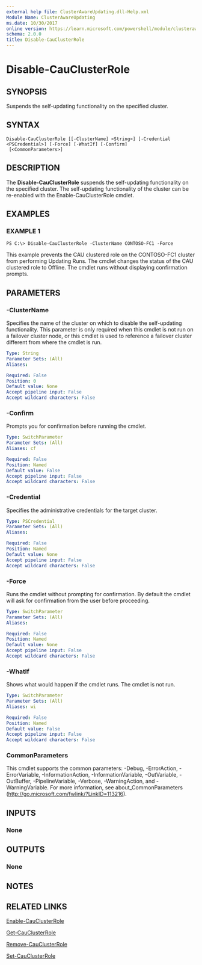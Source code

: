 ```yaml
---
external help file: ClusterAwareUpdating.dll-Help.xml
Module Name: ClusterAwareUpdating
ms.date: 10/30/2017
online version: https://learn.microsoft.com/powershell/module/clusterawareupdating/disable-cauclusterrole?view=windowsserver2012r2-ps&wt.mc_id=ps-gethelp
schema: 2.0.0
title: Disable-CauClusterRole
---
```


# Disable-CauClusterRole

## SYNOPSIS
Suspends the self-updating functionality on the specified cluster.

## SYNTAX

```
Disable-CauClusterRole [[-ClusterName] <String>] [-Credential <PSCredential>] [-Force] [-WhatIf] [-Confirm]
 [<CommonParameters>]
```

## DESCRIPTION
The **Disable-CauClusterRole** suspends the self-updating functionality on the specified cluster.
The self-updating functionality of the cluster can be re-enabled with the Enable-CauClusterRole cmdlet.

## EXAMPLES

### EXAMPLE 1
```
PS C:\> Disable-CauClusterRole -ClusterName CONTOSO-FC1 -Force
```

This example prevents the CAU clustered role on the CONTOSO-FC1 cluster from performing Updating Runs.
The cmdlet changes the status of the CAU clustered role to Offline.
The cmdlet runs without displaying confirmation prompts.

## PARAMETERS

### -ClusterName
Specifies the name of the cluster on which to disable the self-updating functionality.
This parameter is only required when this cmdlet is not run on a failover cluster node, or this cmdlet is used to reference a failover cluster different from where the cmdlet is run.

```yaml
Type: String
Parameter Sets: (All)
Aliases: 

Required: False
Position: 0
Default value: None
Accept pipeline input: False
Accept wildcard characters: False
```

### -Confirm
Prompts you for confirmation before running the cmdlet.

```yaml
Type: SwitchParameter
Parameter Sets: (All)
Aliases: cf

Required: False
Position: Named
Default value: False
Accept pipeline input: False
Accept wildcard characters: False
```

### -Credential
Specifies the administrative credentials for the target cluster.

```yaml
Type: PSCredential
Parameter Sets: (All)
Aliases: 

Required: False
Position: Named
Default value: None
Accept pipeline input: False
Accept wildcard characters: False
```

### -Force
Runs the cmdlet without prompting for confirmation.
By default the cmdlet will ask for confirmation from the user before proceeding.

```yaml
Type: SwitchParameter
Parameter Sets: (All)
Aliases: 

Required: False
Position: Named
Default value: None
Accept pipeline input: False
Accept wildcard characters: False
```

### -WhatIf
Shows what would happen if the cmdlet runs.
The cmdlet is not run.

```yaml
Type: SwitchParameter
Parameter Sets: (All)
Aliases: wi

Required: False
Position: Named
Default value: False
Accept pipeline input: False
Accept wildcard characters: False
```

### CommonParameters
This cmdlet supports the common parameters: -Debug, -ErrorAction, -ErrorVariable, -InformationAction, -InformationVariable, -OutVariable, -OutBuffer, -PipelineVariable, -Verbose, -WarningAction, and -WarningVariable. For more information, see about_CommonParameters (http://go.microsoft.com/fwlink/?LinkID=113216).

## INPUTS

### None

## OUTPUTS

### None

## NOTES

## RELATED LINKS

[Enable-CauClusterRole](./Enable-CauClusterRole.md)

[Get-CauClusterRole](./Get-CauClusterRole.md)

[Remove-CauClusterRole](./Remove-CauClusterRole.md)

[Set-CauClusterRole](./Set-CauClusterRole.md)

